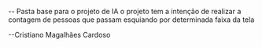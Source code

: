 -- Pasta base para o projeto de IA
o projeto tem a intenção de realizar a contagem de pessoas que passam esquiando por determinada faixa da tela

--Cristiano Magalhães Cardoso